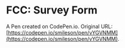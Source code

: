 # FCC: Survey Form

A Pen created on CodePen.io. Original URL: [https://codepen.io/smileson/pen/vYGVNMM](https://codepen.io/smileson/pen/vYGVNMM).


